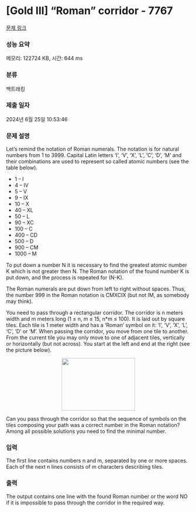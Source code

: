 # [Gold III] “Roman” corridor - 7767 

[문제 링크](https://www.acmicpc.net/problem/7767) 

### 성능 요약

메모리: 122724 KB, 시간: 644 ms

### 분류

백트래킹

### 제출 일자

2024년 6월 25일 10:53:46

### 문제 설명

<p>Let’s remind the notation of Roman numerals. The notation is for natural numbers from 1 to 3999. Capital Latin letters ‘I’, ‘V’, ‘X’, ‘L’, ‘C’, ‘D’, ‘M’ and their combinations are used to represent so called atomic numbers (see the table below).</p>

<ul>
	<li>1 – I</li>
	<li>4 – IV</li>
	<li>5 – V</li>
	<li>9 – IX</li>
	<li>10 – X</li>
	<li>40 – XL</li>
	<li>50 – L</li>
	<li>90 – XC</li>
	<li>100 – C</li>
	<li>400 – CD</li>
	<li>500 – D</li>
	<li>900 – CM</li>
	<li>1000 – M</li>
</ul>

<p>To put down a number N it is necessary to find the greatest atomic number K which is not greater then N. The Roman notation of the found number K is put down, and the process is repeated for (N-K).</p>

<p>The Roman numerals are put down from left to right without spaces. Thus, the number 999 in the Roman notation is CMXCIX (but not IM, as somebody may think).</p>

<p>You need to pass through a rectangular corridor. The corridor is n meters width and m meters long (1 ≤ n, m ≤ 15, n*m ≤ 100). It is laid out by square tiles. Each tile is 1 meter width and has a ‘Roman’ symbol on it: ‘I’, ‘V’, ‘X’, ‘L’, ‘C’, ‘D’ or ‘M’. When passing the corridor, you move from one tile to another. From the current tile you may only move to one of adjacent tiles, vertically or horizontally (but not across). You start at the left and end at the right (see the picture below). </p>

<p style="text-align: center;"><img alt="" src="https://upload.acmicpc.net/e27e0e09-e2fc-4cb4-ad2d-2bc8d6ed7982/-/preview/" style="width: 200px; height: 143px;"></p>

<p>Can you pass through the corridor so that the sequence of symbols on the tiles composing your path was a correct number in the Roman notation? Among all possible solutions you need to find the minimal number.</p>

### 입력 

 <p>The first line contains numbers n and m, separated by one or more spaces. Each of the next n lines consists of m characters describing tiles.</p>

### 출력 

 <p>The output contains one line with the found Roman number or the word NO if it is impossible to pass through the corridor in the required way. </p>

